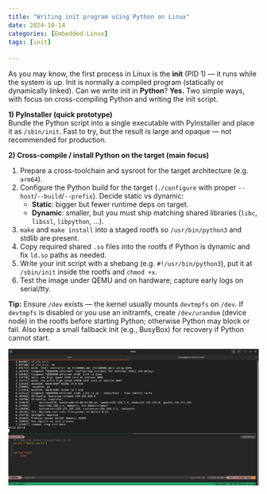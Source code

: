 ```yaml
---
title: "Writing init program using Python on Linux"
date: 2024-10-14
categories: [Embedded-Linux]
tags: [init]

---
```




As you may know, the first process in Linux is the **init** (PID 1) — it runs while the system is up. Init is normally a compiled program (statically or dynamically linked). Can we write init in **Python**? **Yes.** Two simple ways, with focus on cross-compiling Python and writing the init script.

**1) PyInstaller (quick prototype)**  
Bundle the Python script into a single executable with PyInstaller and place it as `/sbin/init`. Fast to try, but the result is large and opaque — not recommended for production.

**2) Cross-compile / install Python on the target (main focus)**  
1. Prepare a cross-toolchain and sysroot for the target architecture (e.g. `arm64`).  
2. Configure the Python build for the target (`./configure` with proper `--host`/`--build`/`--prefix`). Decide static vs dynamic:
   - **Static**: bigger but fewer runtime deps on target.  
   - **Dynamic**: smaller, but you must ship matching shared libraries (`libc`, `libssl`, `libpython`, ...).  
3. `make` and `make install` into a staged rootfs so `/usr/bin/python3` and stdlib are present.  
4. Copy required shared `.so` files into the rootfs if Python is dynamic and fix `ld.so` paths as needed.  
5. Write your init script with a shebang (e.g. `#!/usr/bin/python3`), put it at `/sbin/init` inside the rootfs and `chmod +x`.  
6. Test the image under QEMU and on hardware; capture early logs on serial/tty.

**Tip:** Ensure `/dev` exists — the kernel usually mounts `devtmpfs` on `/dev`. If `devtmpfs` is disabled or you use an initramfs, create `/dev/urandom` (device node) in the rootfs before starting Python; otherwise Python may block or fail. Also keep a small fallback init (e.g., BusyBox) for recovery if Python cannot start.

![Init-by-python picture](/assets/img/init_by_python.png)

